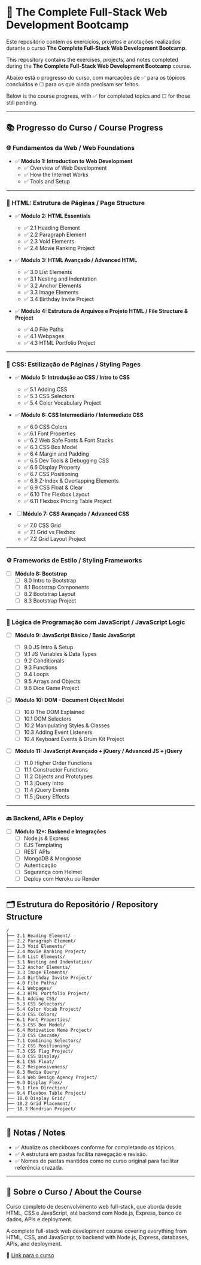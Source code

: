 # 📘 The Complete Full-Stack Web Development Bootcamp

Este repositório contém os exercícios, projetos e anotações realizados durante o curso **The Complete Full-Stack Web Development Bootcamp**.

This repository contains the exercises, projects, and notes completed during the **The Complete Full-Stack Web Development Bootcamp** course.

Abaixo está o progresso do curso, com marcações de ✅ para os tópicos concluídos e ☐ para os que ainda precisam ser feitos.

Below is the course progress, with ✅ for completed topics and ☐ for those still pending.

---

## 📚 Progresso do Curso / Course Progress

### 🌐 Fundamentos da Web / Web Foundations
- ✅ **Módulo 1: Introduction to Web Development**
  - ✅ Overview of Web Development  
  - ✅ How the Internet Works  
  - ✅ Tools and Setup  

---

### 🧱 HTML: Estrutura de Páginas / Page Structure
- ✅ **Módulo 2: HTML Essentials**
  - ✅ 2.1 Heading Element  
  - ✅ 2.2 Paragraph Element  
  - ✅ 2.3 Void Elements  
  - ✅ 2.4 Movie Ranking Project  

- ✅ **Módulo 3: HTML Avançado / Advanced HTML**
  - ✅ 3.0 List Elements  
  - ✅ 3.1 Nesting and Indentation  
  - ✅ 3.2 Anchor Elements  
  - ✅ 3.3 Image Elements  
  - ✅ 3.4 Birthday Invite Project  

- ✅ **Módulo 4: Estrutura de Arquivos e Projeto HTML / File Structure & Project**
  - ✅ 4.0 File Paths  
  - ✅ 4.1 Webpages  
  - ✅ 4.3 HTML Portfolio Project  

---

### 🎨 CSS: Estilização de Páginas / Styling Pages
- ✅ **Módulo 5: Introdução ao CSS / Intro to CSS**
  - ✅ 5.1 Adding CSS  
  - ✅ 5.3 CSS Selectors  
  - ✅ 5.4 Color Vocabulary Project  

- ✅ **Módulo 6: CSS Intermediário / Intermediate CSS**
  - ✅ 6.0 CSS Colors  
  - ✅ 6.1 Font Properties  
  - ✅ 6.2 Web Safe Fonts & Font Stacks  
  - ✅ 6.3 CSS Box Model  
  - ✅ 6.4 Margin and Padding  
  - ✅ 6.5 Dev Tools & Debugging CSS  
  - ✅ 6.6 Display Property  
  - ✅ 6.7 CSS Positioning  
  - ✅ 6.8 Z-Index & Overlapping Elements  
  - ✅ 6.9 CSS Float & Clear  
  - ✅ 6.10 The Flexbox Layout  
  - ✅ 6.11 Flexbox Pricing Table Project  

- ☐ **Módulo 7: CSS Avançado / Advanced CSS**
  - ✅ 7.0 CSS Grid  
  - ✅ 7.1 Grid vs Flexbox  
  - ✅ 7.2 Grid Layout Project  

---

### ⚙️ Frameworks de Estilo / Styling Frameworks
- ☐ **Módulo 8: Bootstrap**
  - ☐ 8.0 Intro to Bootstrap  
  - ☐ 8.1 Bootstrap Components  
  - ☐ 8.2 Bootstrap Layout  
  - ☐ 8.3 Bootstrap Project  

---

### 🧠 Lógica de Programação com JavaScript / JavaScript Logic
- ☐ **Módulo 9: JavaScript Básico / Basic JavaScript**
  - ☐ 9.0 JS Intro & Setup  
  - ☐ 9.1 JS Variables & Data Types  
  - ☐ 9.2 Conditionals  
  - ☐ 9.3 Functions  
  - ☐ 9.4 Loops  
  - ☐ 9.5 Arrays and Objects  
  - ☐ 9.6 Dice Game Project  

- ☐ **Módulo 10: DOM - Document Object Model**
  - ☐ 10.0 The DOM Explained  
  - ☐ 10.1 DOM Selectors  
  - ☐ 10.2 Manipulating Styles & Classes  
  - ☐ 10.3 Adding Event Listeners  
  - ☐ 10.4 Keyboard Events & Drum Kit Project  

- ☐ **Módulo 11: JavaScript Avançado + jQuery / Advanced JS + jQuery**
  - ☐ 11.0 Higher Order Functions  
  - ☐ 11.1 Constructor Functions  
  - ☐ 11.2 Objects and Prototypes  
  - ☐ 11.3 jQuery Intro  
  - ☐ 11.4 jQuery Events  
  - ☐ 11.5 jQuery Effects  

---

### 🔙 Backend, APIs e Deploy
- ☐ **Módulo 12+: Backend e Integrações**
  - ☐ Node.js & Express  
  - ☐ EJS Templating  
  - ☐ REST APIs  
  - ☐ MongoDB & Mongoose  
  - ☐ Autenticação  
  - ☐ Segurança com Helmet  
  - ☐ Deploy com Heroku ou Render  

---

## 🗂️ Estrutura do Repositório / Repository Structure

```
/
├── 2.1 Heading Element/
├── 2.2 Paragraph Element/
├── 2.3 Void Elements/
├── 2.4 Movie Ranking Project/
├── 3.0 List Elements/
├── 3.1 Nesting and Indentation/
├── 3.2 Anchor Elements/
├── 3.3 Image Elements/
├── 3.4 Birthday Invite Project/
├── 4.0 File Paths/
├── 4.1 Webpages/
├── 4.3 HTML Portfolio Project/
├── 5.1 Adding CSS/
├── 5.3 CSS Selectors/
├── 5.4 Color Vocab Project/
├── 6.0 CSS Colors/
├── 6.1 Font Properties/
├── 6.3 CSS Box Model/
├── 6.4 Motivation Meme Project/
├── 7.0 CSS Cascade/
├── 7.1 Combining Selectors/
├── 7.2 CSS Positioning/
├── 7.3 CSS Flag Project/
├── 8.0 CSS Display/
├── 8.1 CSS Float/
├── 8.2 Responsiveness/
├── 8.3 Media Query/
├── 8.4 Web Design Agency Project/
├── 9.0 Display Flex/
├── 9.1 Flex Direction/
├── 9.4 Flexbox Table Project/
├── 10.0 Display Grid/
├── 10.2 Grid Placement/
├── 10.3 Mondrian Project/

```

---

## 📝 Notas / Notes

- ✅ Atualize os checkboxes conforme for completando os tópicos.  
- ✅ A estrutura em pastas facilita navegação e revisão.  
- ✅ Nomes de pastas mantidos como no curso original para facilitar referência cruzada.  

---

## 🚀 Sobre o Curso / About the Course

Curso completo de desenvolvimento web full-stack, que aborda desde HTML, CSS e JavaScript, até backend com Node.js, Express, banco de dados, APIs e deployment.

A complete full-stack web development course covering everything from HTML, CSS, and JavaScript to backend with Node.js, Express, databases, APIs, and deployment.

🔗 [Link para o curso](https://www.udemy.com/course/the-complete-web-development-bootcamp/)
